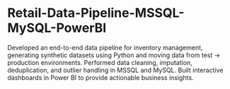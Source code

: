 # Retail-Data-Pipeline-MSSQL-MySQL-PowerBI
Developed an end-to-end data pipeline for inventory management, generating synthetic datasets using Python and moving data from test → production environments. Performed data cleaning, imputation, deduplication, and outlier handling in MSSQL and MySQL. Built interactive dashboards in Power BI to provide actionable business insights.
